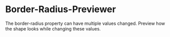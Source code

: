 # Border-Radius-Previewer
The border-radius property can have multiple values changed. Preview how the shape looks while changing these values.
